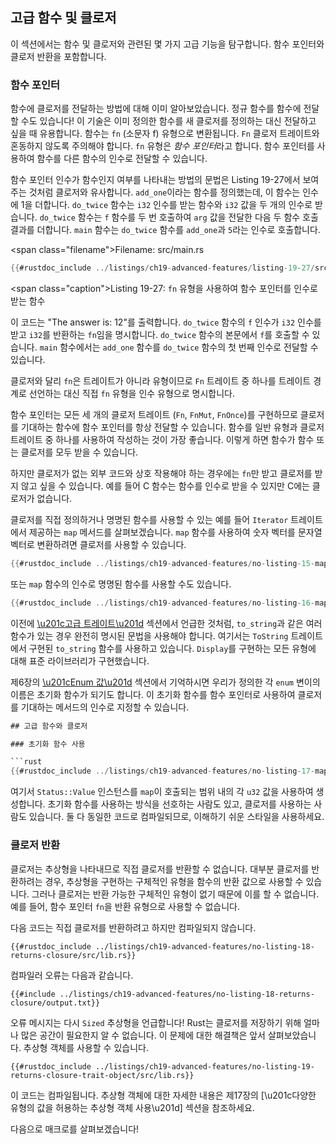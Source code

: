 ## 고급 함수 및 클로저

이 섹션에서는 함수 및 클로저와 관련된 몇 가지 고급 기능을 탐구합니다.
함수 포인터와 클로저 반환을 포함합니다.

### 함수 포인터

함수에 클로저를 전달하는 방법에 대해 이미 알아보았습니다. 정규 함수를 함수에 전달할 수도 있습니다! 이 기술은 이미 정의한 함수를 새 클로저를 정의하는 대신 전달하고 싶을 때 유용합니다. 함수는 `fn` (소문자 f) 유형으로 변환됩니다. `Fn` 클로저 트레이트와 혼동하지 않도록 주의해야 합니다. `fn` 유형은 *함수 포인터*라고 합니다. 함수 포인터를 사용하여 함수를 다른 함수의 인수로 전달할 수 있습니다.

함수 포인터 인수가 함수인지 여부를 나타내는 방법의 문법은 Listing 19-27에서 보여주는 것처럼 클로저와 유사합니다. `add_one`이라는 함수를 정의했는데, 이 함수는 인수에 1을 더합니다. `do_twice` 함수는 `i32` 인수를 받는 함수와 `i32` 값을 두 개의 인수로 받습니다. `do_twice` 함수는 `f` 함수를 두 번 호출하여 `arg` 값을 전달한 다음 두 함수 호출 결과를 더합니다. `main` 함수는 `do_twice` 함수를 `add_one`과 `5`라는 인수로 호출합니다.

<span class=\"filename\">Filename: src/main.rs</span>

```rust
{{#rustdoc_include ../listings/ch19-advanced-features/listing-19-27/src/main.rs}}
```

<span class=\"caption\">Listing 19-27: `fn` 유형을 사용하여 함수 포인터를 인수로 받는 함수</span>

이 코드는 "The answer is: 12"를 출력합니다. `do_twice` 함수의 `f` 인수가 `i32` 인수를 받고 `i32`를 반환하는 `fn`임을 명시합니다. `do_twice` 함수의 본문에서 `f`를 호출할 수 있습니다. `main` 함수에서는 `add_one` 함수를 `do_twice` 함수의 첫 번째 인수로 전달할 수 있습니다.

클로저와 달리 `fn`은 트레이트가 아니라 유형이므로 `Fn` 트레이트 중 하나를 트레이트 경계로 선언하는 대신 직접 `fn` 유형을 인수 유형으로 명시합니다.

함수 포인터는 모든 세 개의 클로저 트레이트 (`Fn`, `FnMut`, `FnOnce`)를 구현하므로 클로저를 기대하는 함수에 함수 포인터를 항상 전달할 수 있습니다. 함수를 일반 유형과 클로저 트레이트 중 하나를 사용하여 작성하는 것이 가장 좋습니다. 이렇게 하면 함수가 함수 또는 클로저를 모두 받을 수 있습니다.

하지만 클로저가 없는 외부 코드와 상호 작용해야 하는 경우에는 `fn`만 받고 클로저를 받지 않고 싶을 수 있습니다. 예를 들어 C 함수는 함수를 인수로 받을 수 있지만 C에는 클로저가 없습니다.

클로저를 직접 정의하거나 명명된 함수를 사용할 수 있는 예를 들어 `Iterator` 트레이트에서 제공하는 `map` 메서드를 살펴보겠습니다. `map` 함수를 사용하여 숫자 벡터를 문자열 벡터로 변환하려면 클로저를 사용할 수 있습니다.

```rust
{{#rustdoc_include ../listings/ch19-advanced-features/no-listing-15-map-closure/src/main.rs:here}}
```

또는 `map` 함수의 인수로 명명된 함수를 사용할 수도 있습니다.

```rust
{{#rustdoc_include ../listings/ch19-advanced-features/no-listing-16-map-function/src/main.rs:here}}
```

이전에 [\u201c고급 트레이트\u201d][advanced-traits]<!-- ignore --> 섹션에서 언급한 것처럼, `to_string`과 같은 여러 함수가 있는 경우 완전히 명시된 문법을 사용해야 합니다. 여기서는 `ToString` 트레이트에서 구현된 `to_string` 함수를 사용하고 있습니다. `Display`를 구현하는 모든 유형에 대해 표준 라이브러리가 구현했습니다.

제6장의 [\u201cEnum 값\u201d][enum-values]<!-- ignore --> 섹션에서 기억하시면 우리가 정의한 각 `enum` 변이의 이름은 초기화 함수가 되기도 합니다. 이 초기화 함수를 함수 포인터로 사용하여 클로저를 기대하는 메서드의 인수로 지정할 수 있습니다.

```rust
## 고급 함수와 클로저

### 초기화 함수 사용

```rust
{{#rustdoc_include ../listings/ch19-advanced-features/no-listing-17-map-initializer/src/main.rs:here}}
```

여기서 `Status::Value` 인스턴스를 `map`이 호출되는 범위 내의 각 `u32` 값을 사용하여 생성합니다. 초기화 함수를 사용하는 방식을 선호하는 사람도 있고, 클로저를 사용하는 사람도 있습니다. 둘 다 동일한 코드로 컴파일되므로, 이해하기 쉬운 스타일을 사용하세요.

### 클로저 반환

클로저는 추상형을 나타내므로 직접 클로저를 반환할 수 없습니다. 대부분 클로저를 반환하려는 경우, 추상형을 구현하는 구체적인 유형을 함수의 반환 값으로 사용할 수 있습니다. 그러나 클로저는 반환 가능한 구체적인 유형이 없기 때문에 이를 할 수 없습니다. 예를 들어, 함수 포인터 `fn`을 반환 유형으로 사용할 수 없습니다.

다음 코드는 직접 클로저를 반환하려고 하지만 컴파일되지 않습니다.

```rust,ignore,does_not_compile
{{#rustdoc_include ../listings/ch19-advanced-features/no-listing-18-returns-closure/src/lib.rs}}
```

컴파일러 오류는 다음과 같습니다.

```console
{{#include ../listings/ch19-advanced-features/no-listing-18-returns-closure/output.txt}}
```

오류 메시지는 다시 `Sized` 추상형을 언급합니다! Rust는 클로저를 저장하기 위해 얼마나 많은 공간이 필요한지 알 수 없습니다. 이 문제에 대한 해결책은 앞서 살펴보았습니다. 추상형 객체를 사용할 수 있습니다.

```rust,noplayground
{{#rustdoc_include ../listings/ch19-advanced-features/no-listing-19-returns-closure-trait-object/src/lib.rs}}
```

이 코드는 컴파일됩니다. 추상형 객체에 대한 자세한 내용은 제17장의 [\u201c다양한 유형의 값을 허용하는 추상형 객체 사용\u201d]<!--
ignore --> 섹션을 참조하세요.

다음으로 매크로를 살펴보겠습니다!

[advanced-traits]:
ch19-03-advanced-traits.html#advanced-traits
[enum-values]: ch06-01-defining-an-enum.html#enum-values
[using-trait-objects-that-allow-for-values-of-different-types]:
ch17-02-trait-objects.html#using-trait-objects-that-allow-for-values-of-different-types
